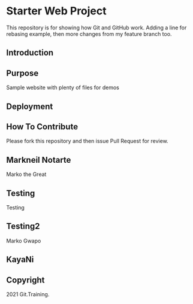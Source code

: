 # Starter Web Project

This repository is for showing how Git and GitHub work. Adding a line for
rebasing example, then more changes from my feature branch too.

## Introduction

## Purpose

Sample website with plenty of files for demos

## Deployment

## How To Contribute

Please fork this repository and then issue Pull Request for review.

## Markneil Notarte
Marko the Great

## Testing
Testing

## Testing2
Marko Gwapo

## KayaNi

## Copyright

2021 Git.Training.
